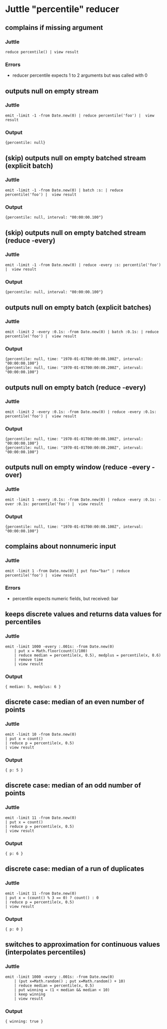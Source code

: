 # Juttle "percentile" reducer

## complains if missing argument

### Juttle

    reduce percentile() | view result

### Errors

   * reducer percentile expects 1 to 2 arguments but was called with 0


## outputs null on empty stream

### Juttle

    emit -limit -1 -from Date.new(0) | reduce percentile('foo') |  view result

### Output
    {percentile: null}


## (skip) outputs null on empty batched stream (explicit batch)

### Juttle

    emit -limit -1 -from Date.new(0) | batch :s: | reduce percentile('foo') |  view result

### Output
    {percentile: null, interval: "00:00:00.100"}


## (skip) outputs null on empty batched stream  (reduce -every)

### Juttle

    emit -limit -1 -from Date.new(0) | reduce -every :s: percentile('foo') |  view result

### Output
    {percentile: null, interval: "00:00:00.100"}


## outputs null on empty batch (explicit batches)

### Juttle

    emit -limit 2 -every :0.1s: -from Date.new(0) | batch :0.1s: | reduce percentile('foo') |  view result

### Output
    {percentile: null, time: "1970-01-01T00:00:00.100Z", interval: "00:00:00.100"}
    {percentile: null, time: "1970-01-01T00:00:00.200Z", interval: "00:00:00.100"}


## outputs null on empty batch (reduce -every)

### Juttle

    emit -limit 2 -every :0.1s: -from Date.new(0) | reduce -every :0.1s: percentile('foo') |  view result

### Output
    {percentile: null, time: "1970-01-01T00:00:00.100Z", interval: "00:00:00.100"}
    {percentile: null, time: "1970-01-01T00:00:00.200Z", interval: "00:00:00.100"}


## outputs null on empty window (reduce -every -over)

### Juttle

    emit -limit 1 -every :0.1s: -from Date.new(0) | reduce -every :0.1s: -over :0.1s: percentile('foo') |  view result

### Output
    {percentile: null, time: "1970-01-01T00:00:00.100Z", interval: "00:00:00.100"}


## complains about nonnumeric input
### Juttle

    emit -limit 1 -from Date.new(0) | put foo="bar" | reduce percentile('foo') |  view result

### Errors

   * percentile expects numeric fields, but received: bar


## keeps discrete values and returns data values for percentiles
### Juttle
    emit -limit 1000 -every :.001s: -from Date.new(0)
        | put x = Math.floor(count()/100)
        | reduce median = percentile(x, 0.5), medplus = percentile(x, 0.6)
        | remove time
        | view result

### Output
    { median: 5, medplus: 6 }

## discrete case: median of an even number of points
### Juttle
    emit -limit 10 -from Date.new(0)
    | put x = count()
    | reduce p = percentile(x, 0.5)
    | view result

### Output
    { p: 5 }

## discrete case: median of an odd number of points
### Juttle
    emit -limit 11 -from Date.new(0)
    | put x = count()
    | reduce p = percentile(x, 0.5)
    | view result

### Output
    { p: 6 }

## discrete case: median of a run of duplicates
### Juttle
    emit -limit 11 -from Date.new(0)
    | put x = (count() % 3 == 0) ? count() : 0
    | reduce p = percentile(x, 0.5)
    | view result

### Output
    { p: 0 }

## switches to approximation for continuous values (interpolates percentiles)
### Juttle
    emit -limit 1000 -every :.001s: -from Date.new(0)
        | (put x=Math.random() ; put x=Math.random() + 10)
        | reduce median = percentile(x, 0.5)
        | put winning = (1 < median && median < 10)
        | keep winning
        | view result

### Output
    { winning: true }
